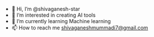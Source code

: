 - 👋 Hi, I’m @shivaganesh-star
- 👀 I’m interested in creating AI tools
- 🌱 I’m currently learning Machine learning
- 📫 How to reach me shivaganeshmummadi7@gmail.com

<!---
shivaganesh-star/shivaganesh-star is a ✨ special ✨ repository because its `README.md` (this file) appears on your GitHub profile.
You can click the Preview link to take a look at your changes.
--->
